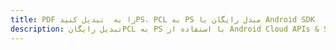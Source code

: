 ---title: PDF را به  تبدیل کنیدPS، PCL به PS مبدل رایگان یا Android SDKdescription: تبدیل رایگانPCL به PS با استفاده از Android Cloud APIs & SDK همچنین اسناد PDF را در Cloud ایجاد، ویرایش و رندر کنید.---